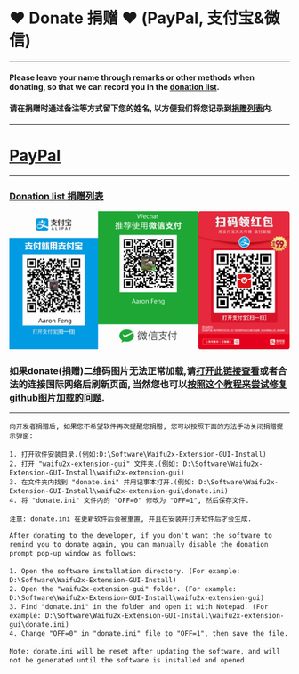 # ❤ Donate 捐赠 ❤ (PayPal, 支付宝&微信)
---
#### Please leave your name through remarks or other methods when donating, so that we can record you in the [donation list](https://github.com/AaronFeng753/Waifu2x-Extension-GUI/blob/master/Donate_list.md).
#### 请在捐赠时通过备注等方式留下您的姓名, 以方便我们将您记录到[捐赠列表](https://github.com/AaronFeng753/Waifu2x-Extension-GUI/blob/master/Donate_list.md)内.
---
# [PayPal](https://www.paypal.me/aaronfeng753)
---
### [Donation list 捐赠列表](https://github.com/AaronFeng753/Waifu2x-Extension-GUI/blob/master/Donate_list.md)
![donate_new](/donate_new.jpg)
### 如果donate(捐赠)二维码图片无法正常加载,请[打开此链接查看](https://gitee.com/aaronfeng0711/Waifu2x-Extension-GUI/raw/master/donate_new.jpg)或者合法的连接国际网络后刷新页面, 当然您也可以[按照这个教程来尝试修复github图片加载的问题](https://github.com/AaronFeng753/Github_dns_hosts#github_dns_hosts).
---
```
向开发者捐赠后, 如果您不希望软件再次提醒您捐赠, 您可以按照下面的方法手动关闭捐赠提示弹窗:

1. 打开软件安装目录.(例如:D:\Software\Waifu2x-Extension-GUI-Install)
2. 打开 "waifu2x-extension-gui" 文件夹.(例如: D:\Software\Waifu2x-Extension-GUI-Install\waifu2x-extension-gui)
3. 在文件夹内找到 "donate.ini" 并用记事本打开.(例如: D:\Software\Waifu2x-Extension-GUI-Install\waifu2x-extension-gui\donate.ini)
4. 将 "donate.ini" 文件内的 "OFF=0" 修改为 "OFF=1", 然后保存文件.

注意: donate.ini 在更新软件后会被重置, 并且在安装并打开软件后才会生成.
```
```
After donating to the developer, if you don't want the software to remind you to donate again, you can manually disable the donation prompt pop-up window as follows:

1. Open the software installation directory. (For example: D:\Software\Waifu2x-Extension-GUI-Install)
2. Open the "waifu2x-extension-gui" folder. (For example: D:\Software\Waifu2x-Extension-GUI-Install\waifu2x-extension-gui)
3. Find "donate.ini" in the folder and open it with Notepad. (For example: D:\Software\Waifu2x-Extension-GUI-Install\waifu2x-extension-gui\donate.ini)
4. Change "OFF=0" in "donate.ini" file to "OFF=1", then save the file.

Note: donate.ini will be reset after updating the software, and will not be generated until the software is installed and opened.
```
